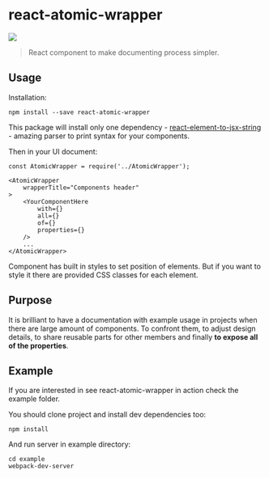 # react-atomic-wrapper
![](http://img.shields.io/badge/license-ISC-green.svg?style=flat-square "")

> React component to make documenting process simpler.

## Usage

Installation:
```
npm install --save react-atomic-wrapper
```

This package will install only one dependency -  [react-element-to-jsx-string](https://github.com/algolia/react-element-to-jsx-string) -  amazing parser to print syntax for your components.

Then in your UI document:
```
const AtomicWrapper = require('../AtomicWrapper');

<AtomicWrapper
    wrapperTitle="Components header"
>
    <YourComponentHere
        with={}
        all={}
        of={}
        properties={}
    />
    ...
</AtomicWrapper>
```

Component has built in styles to set position of elements. But if you want to style it there are provided CSS classes for each element. 

## Purpose

It is brilliant to have a documentation with example usage in projects when there are large amount of components. To confront them, to adjust design details, to share reusable parts for other members and finally **to expose all of the properties**.

## Example
If you are interested in see react-atomic-wrapper in action check the example folder.

You should clone project and install dev dependencies too:

```
npm install
```

And run server in example directory:

```
cd example
webpack-dev-server
```
